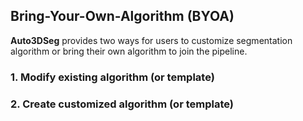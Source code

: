 ## Bring-Your-Own-Algorithm (BYOA)

**Auto3DSeg** provides two ways for users to customize segmentation algorithm or bring their own algorithm to join the pipeline.

### 1. Modify existing algorithm (or template)

### 2. Create customized algorithm (or template)